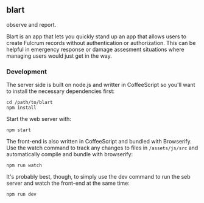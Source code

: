 ## blart

observe and report.

Blart is an app that lets you quickly stand up an app that allows users to create Fulcrum records without authentication or authorization. This can be helpful in emergency response or damage assesment situations where managing users would just get in the way.

### Development

The server side is built on node.js and writter in CoffeeScript so you'll want to install the necessary dependencies first:

```
cd /path/to/blart
npm install
```

Start the web server with:

```
npm start
```

The front-end is also written in CoffeeScript and bundled with Browserify. Use the watch command to track any changes to files in `/assets/js/src` and automatically compile and bundle with browserify:

```
npm run watch
```

It's probably best, though, to simply use the dev command to run the seb server and watch the front-end at the same time:

```
npm run dev
```
